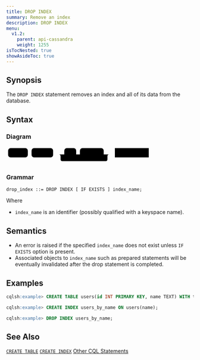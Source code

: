```yaml
---
title: DROP INDEX
summary: Remove an index
description: DROP INDEX
menu:
  v1.2:
    parent: api-cassandra
    weight: 1255
isTocNested: true
showAsideToc: true
---
```


## Synopsis
The `DROP INDEX` statement removes an index and all of its data from the database.

## Syntax

### Diagram
<svg class="rrdiagram" version="1.1" xmlns:xlink="http://www.w3.org/1999/xlink" xmlns="http://www.w3.org/2000/svg" width="388" height="50" viewbox="0 0 388 50"><path class="connector" d="M0 22h5m53 0h10m58 0h30m32 0h10m64 0h20m-141 0q5 0 5 5v8q0 5 5 5h116q5 0 5-5v-8q0-5 5-5m5 0h10m91 0h5"/><rect class="literal" x="5" y="5" width="53" height="25" rx="7"/><text class="text" x="15" y="22">DROP</text><rect class="literal" x="68" y="5" width="58" height="25" rx="7"/><text class="text" x="78" y="22">INDEX</text><rect class="literal" x="156" y="5" width="32" height="25" rx="7"/><text class="text" x="166" y="22">IF</text><rect class="literal" x="198" y="5" width="64" height="25" rx="7"/><text class="text" x="208" y="22">EXISTS</text><a xlink:href="../grammar_diagrams#index-name"><rect class="rule" x="292" y="5" width="91" height="25"/><text class="text" x="302" y="22">index_name</text></a></svg>

### Grammar
```
drop_index ::= DROP INDEX [ IF EXISTS ] index_name;
```
Where

- `index_name` is an identifier (possibly qualified with a keyspace name).

## Semantics

 - An error is raised if the specified `index_name` does not exist unless `IF EXISTS` option is present.
 - Associated objects to `index_name` such as prepared statements will be eventually invalidated after the drop statement is completed.

## Examples

```sql
cqlsh:example> CREATE TABLE users(id INT PRIMARY KEY, name TEXT) WITH transactions = { 'enabled' : true };
```

```sql
cqlsh:example> CREATE INDEX users_by_name ON users(name);
```
```sql
cqlsh:example> DROP INDEX users_by_name;
```

## See Also

[`CREATE TABLE`](../ddl_create_table)
[`CREATE INDEX`](../ddl_create_index)
[Other CQL Statements](..)
